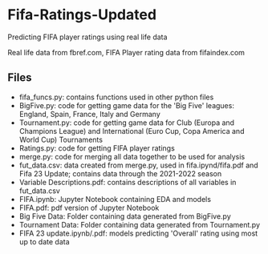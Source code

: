 # Fifa-Ratings-Updated
Predicting FIFA player ratings using real life data

Real life data from fbref.com, FIFA Player rating data from fifaindex.com

## Files
- fifa_funcs.py: contains functions used in other python files
- BigFive.py: code for getting game data for the 'Big Five' leagues: England, Spain, France, Italy and Germany
- Tournament.py: code for getting game data for Club (Europa and Champions League) and International (Euro Cup, Copa America and World Cup) Tournaments
- Ratings.py: code for getting FIFA player ratings
- merge.py: code for merging all data together to be used for analysis
- fut_data.csv: data created from merge.py, used in fifa.ipynd/fifa.pdf and Fifa 23 Update; contains data through the 2021-2022 season
- Variable Descriptions.pdf: contains descriptions of all variables in fut_data.csv
- FIFA.ipynb: Jupyter Notebook containing EDA and models
- FIFA.pdf: pdf version of Jupyter Notebook 
- Big Five Data: Folder containing data generated from BigFive.py
- Tournament Data: Folder containing data generated from Tournament.py
- FIFA 23 update.ipynb/.pdf: models predicting 'Overall' rating using most up to date data 
